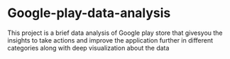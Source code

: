 # Google-play-data-analysis
This project is a brief data analysis of Google play store that givesyou the insights to take actions and improve the application further in different categories along with deep visualization about the data
